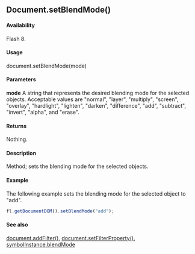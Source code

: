 ## Document.setBlendMode()

#### Availability

Flash 8.

#### Usage

document.setBlendMode(mode)

#### Parameters

**mode** A string that represents the desired blending mode for the selected objects. Acceptable values are "normal", "layer", "multiply", "screen", "overlay", "hardlight", "lighten", "darken", "difference", "add", "subtract", "invert", "alpha", and "erase".

#### Returns

Nothing.

#### Description

Method; sets the blending mode for the selected objects.

#### Example

The following example sets the blending mode for the selected object to "add".

```javascript
fl.getDocumentDOM().setBlendMode("add");

```

#### See also

[document.addFilter()](../Document_object/documen3.md), [document.setFilterProperty()](../Document_object/docum520.md), [symbolInstance.blendMode](../SymbolInstance_object/symbolInstanc4.md)

